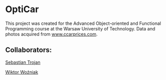 # OptiCar

This project was created for the Advanced Object-oriented and Functional Programming course at the Warsaw University of Technology. 
Data and photos acquired from www.ccarprices.com.

## Collaborators:
[Sebastian Trojan](https://github.com/SebastianTrojan)

[Wiktor Woźniak](https://github.com/wozniakw2002)

